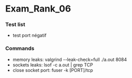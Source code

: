 # Exam_Rank_06

### Test list
- test port négatif

### Commands
- memory leaks: valgrind --leak-check=full ./a.out 8084
- sockets leaks: lsof -c a.out | grep TCP
- close socket port: fuser -k [PORT]/tcp
